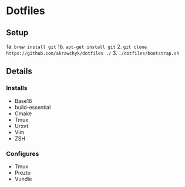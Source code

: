 # Dotfiles

## Setup

1a. `brew install git`
1b. `apt-get install git`
2. `git clone https://github.com/akrawchyk/dotfiles ./`
3. `./dotfiles/bootstrap.sh`

## Details

### Installs

* Base16
* build-essential
* Cmake
* Tmux
* Urxvt
* Vim
* ZSH

### Configures

* Tmux
* Prezto
* Vundle
